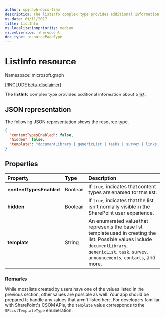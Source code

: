 ```yaml
---
author: spgraph-docs-team
description: The listInfo complex type provides additional information about a list.
ms.date: 09/11/2017
title: ListInfo
ms.localizationpriority: medium
ms.subservice: sharepoint
doc_type: resourcePageType
---
```


# ListInfo resource

Namespace: microsoft.graph

[!INCLUDE [beta-disclaimer](../../includes/beta-disclaimer.md)]

The **listInfo** complex type provides additional information about a [list][].

[list]: list.md

## JSON representation

The following JSON representation shows the resource type.

<!-- {
  "blockType": "resource",
  "optionalProperties": [
  ],
  "@odata.type": "microsoft.graph.listInfo"
}-->

```json
{
  "contentTypesEnabled": false,
  "hidden": false,
  "template": "documentLibrary | genericList | tasks | survey | links | announcements | contacts | ..."
}
```

## Properties

| Property                | Type    | Description                                                                                                                                                                                              |
| :---------------------- | :------ | :------------------------------------------------------------------------------------------------------------------------------------------------------------------------------------------------------- |
| **contentTypesEnabled** | Boolean | If `true`, indicates that content types are enabled for this list.                                                                                                                                       |
| **hidden**              | Boolean | If `true`, indicates that the list isn't normally visible in the SharePoint user experience.                                                                                                            |
| **template**            | String  | An enumerated value that represents the base list template used in creating the list. Possible values include `documentLibrary`, `genericList`, `task`, `survey`, `announcements`, `contacts`, and more. |

### Remarks

While most lists created by users have one of the values listed in the previous section, other values are possible as well.
Your app should be prepared to handle any values that aren't listed here.
For developers familiar with SharePoint's CSOM APIs, the `template` value corresponds to the `SPListTemplateType` enumeration.

<!-- uuid: 8fcb5dbc-d5aa-4681-8e31-b001d5168d79
2015-10-25 14:57:30 UTC -->

<!--
{
  "type": "#page.annotation",
  "description": "",
  "keywords": "",
  "section": "documentation",
  "tocPath": "",
  "suppressions": []
}
-->
